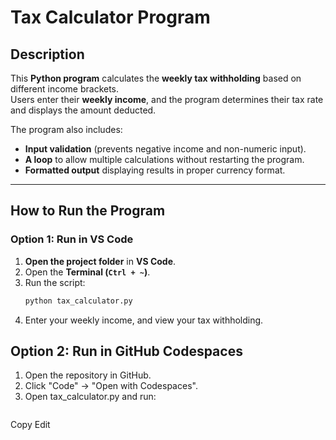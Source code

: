 # Tax Calculator Program

## Description
This **Python program** calculates the **weekly tax withholding** based on different income brackets.  
Users enter their **weekly income**, and the program determines their tax rate and displays the amount deducted.

The program also includes:
- **Input validation** (prevents negative income and non-numeric input).
- **A loop** to allow multiple calculations without restarting the program.
- **Formatted output** displaying results in proper currency format.

---

## **How to Run the Program**
### **Option 1: Run in VS Code**
1. **Open the project folder** in **VS Code**.
2. Open the **Terminal (`Ctrl + ~`)**.
3. Run the script:
   ```sh
   python tax_calculator.py
4. Enter your weekly income, and view your tax withholding.

## **Option 2: Run in GitHub Codespaces**
1. Open the repository in GitHub.
2. Click "Code" → "Open with Codespaces".
3. Open tax_calculator.py and run:
   ```sh
Copy
Edit

